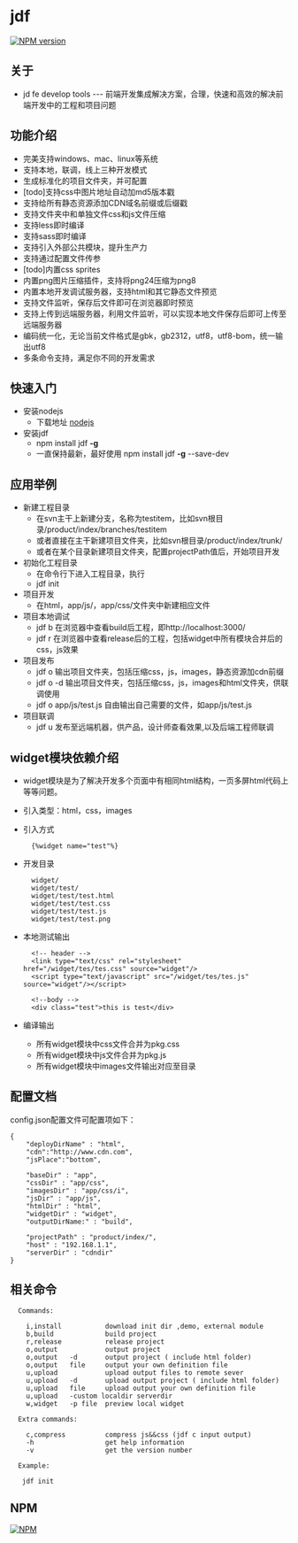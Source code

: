 # jdf

[![NPM version](https://badge.fury.io/js/jdf.png)](http://badge.fury.io/js/jdf)

## 关于

* jd fe develop tools --- 前端开发集成解决方案，合理，快速和高效的解决前端开发中的工程和项目问题

## 功能介绍

* 完美支持windows、mac、linux等系统
* 支持本地，联调，线上三种开发模式
* 生成标准化的项目文件夹，并可配置
* [todo]支持css中图片地址自动加md5版本戳
* 支持给所有静态资源添加CDN域名前缀或后缀戳
* 支持文件夹中和单独文件css和js文件压缩
* 支持less即时编译
* 支持sass即时编译
* 支持引入外部公共模块，提升生产力
* 支持通过配置文件传参
* [todo]内置css sprites
* 内置png图片压缩插件，支持将png24压缩为png8
* 内置本地开发调试服务器，支持html和其它静态文件预览
* 支持文件监听，保存后文件即可在浏览器即时预览
* 支持上传到远端服务器，利用文件监听，可以实现本地文件保存后即可上传至远端服务器
* 编码统一化，无论当前文件格式是gbk，gb2312，utf8，utf8-bom，统一输出utf8
* 多条命令支持，满足你不同的开发需求

## 快速入门

* 安装nodejs
	* 下载地址 [nodejs](http://nodejs.org/download/)
* 安装jdf
	* npm install  jdf **-g**
	* 一直保持最新，最好使用 npm install  jdf **-g** --save-dev

## 应用举例

* 新建工程目录
	* 在svn主干上新建分支，名称为testitem，比如svn根目录/product/index/branches/testitem
	* 或者直接在主干新建项目文件夹，比如svn根目录/product/index/trunk/
	* 或者在某个目录新建项目文件夹，配置projectPath值后，开始项目开发
* 初始化工程目录
	* 在命令行下进入工程目录，执行
	* jdf init
* 项目开发
	* 在html，app/js/，app/css/文件夹中新建相应文件
* 项目本地调试
	* jdf b 在浏览器中查看build后工程，即http://localhost:3000/
	* jdf r 在浏览器中查看release后的工程，包括widget中所有模块合并后的css，js效果
* 项目发布
	* jdf o 输出项目文件夹，包括压缩css，js，images，静态资源加cdn前缀
	* jdf o -d 输出项目文件夹，包括压缩css，js，images和html文件夹，供联调使用
	* jdf o app/js/test.js 自由输出自己需要的文件，如app/js/test.js
* 项目联调
	* jdf u 发布至远端机器，供产品，设计师查看效果,以及后端工程师联调

## widget模块依赖介绍

* widget模块是为了解决开发多个页面中有相同html结构，一页多屏html代码上等等问题。
* 引入类型：html，css，images
* 引入方式

		{%widget name="test"%}
    
* 开发目录

		widget/
        widget/test/
        widget/test/test.html
        widget/test/test.css
        widget/test/test.js
        widget/test/test.png

* 本地测试输出

		<!-- header -->
		<link type="text/css" rel="stylesheet"  href="/widget/tes/tes.css" source="widget"/>
		<script type="text/javascript" src="/widget/tes/tes.js" source="widget"/></script>

		<!--body -->
		<div class="test">this is test</div>

* 编译输出
	* 所有widget模块中css文件合并为pkg.css
	* 所有widget模块中js文件合并为pkg.js
	* 所有widget模块中images文件输出对应至目录

## 配置文档
config.json配置文件可配置项如下：

	{
		"deployDirName" : "html",
		"cdn":"http://www.cdn.com", 
		"jsPlace":"bottom",

		"baseDir" : "app",
		"cssDir" : "app/css",
		"imagesDir" : "app/css/i",
		"jsDir" : "app/js",
		"htmlDir" : "html",
		"widgetDir" : "widget",
		"outputDirName:" : "build",

		"projectPath" : "product/index/",
		"host" : "192.168.1.1",
		"serverDir" : "cdndir"
	}

## 相关命令

	  Commands:

		i,install           download init dir ,demo, external module
		b,build             build project
		r,release           release project
		o,output            output project
		o,output   -d       output project ( include html folder)
		o,output   file     output your own definition file
		u,upload            upload output files to remote sever
		u,upload   -d       upload output project ( include html folder)
		u,upload   file     upload output your own definition file
		u,upload   -custom localdir serverdir
		w,widget   -p file  preview local widget

	  Extra commands:

		c,compress          compress js&&css (jdf c input output)
		-h                  get help information
		-v                  get the version number

	  Example:

	   jdf init

## NPM
[![NPM](https://nodei.co/npm/jdf.png?downloads=true&stars=true)](https://nodei.co/npm/jdf/)

